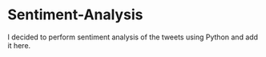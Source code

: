 # Sentiment-Analysis

I decided to perform sentiment analysis of the tweets using Python and add it here.
